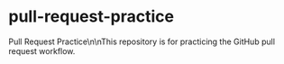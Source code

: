 # pull-request-practice
Pull Request Practice\n\nThis repository is for practicing the GitHub pull request workflow.
